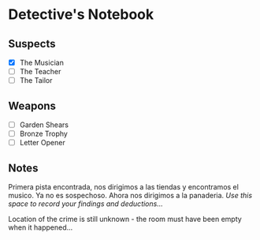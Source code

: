 # Detective's Notebook

## Suspects
- [X] The Musician
- [ ] The Teacher
- [ ] The Tailor

## Weapons
- [ ] Garden Shears
- [ ] Bronze Trophy
- [ ] Letter Opener

## Notes

Primera pista encontrada, nos dirigimos a las tiendas y encontramos el musico. Ya no es sospechoso.
Ahora nos dirigimos a la panaderia.
*Use this space to record your findings and deductions...*

Location of the crime is still unknown - the room must have been empty when it happened...
